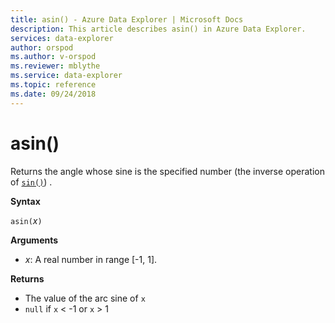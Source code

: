 ```yaml
---
title: asin() - Azure Data Explorer | Microsoft Docs
description: This article describes asin() in Azure Data Explorer.
services: data-explorer
author: orspod
ms.author: v-orspod
ms.reviewer: mblythe
ms.service: data-explorer
ms.topic: reference
ms.date: 09/24/2018
---
```

# asin()

Returns the angle whose sine is the specified number (the inverse operation of [`sin()`](sinfunction.md)) .

**Syntax**

`asin(`*x*`)`

**Arguments**

* *x*: A real number in range [-1, 1].

**Returns**

* The value of the arc sine of `x`
* `null` if `x` < -1 or `x` > 1